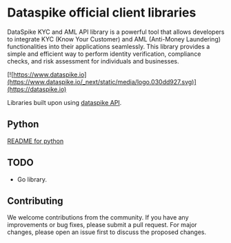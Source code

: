 # Dataspike official client libraries

DataSpike KYC and AML API library is a powerful tool that allows developers to integrate KYC (Know Your Customer) and AML (Anti-Money Laundering) functionalities into their applications seamlessly. This library provides a simple and efficient way to perform identity verification, compliance checks, and risk assessment for individuals and businesses.


[![https://www.dataspike.io](https://www.dataspike.io/_next/static/media/logo.030dd927.svg)](https://dataspike.io)

Libraries built upon using [dataspike API](https://docs.dataspike.io).

## Python

[README for python](python/README.md)


## TODO
- Go library.


## Contributing

We welcome contributions from the community. If you have any improvements or bug fixes, please submit a pull request. 
For major changes, please open an issue first to discuss the proposed changes.
